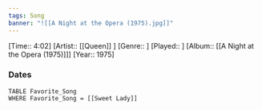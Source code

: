 ```yaml
---
tags: Song  
banner: "![[A Night at the Opera (1975).jpg]]"
---
```

[Time:: 4:02]
[Artist:: [[Queen]] ]
[Genre:: ]
[Played:: ]
[Album:: [[A Night at the Opera (1975)]]]
[Year:: 1975]
### Dates
````dataview
TABLE Favorite_Song
WHERE Favorite_Song = [[Sweet Lady]]
````